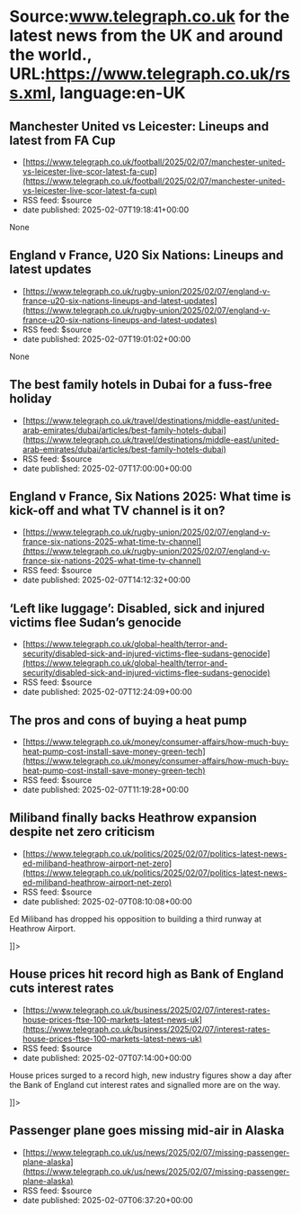 # Source:www.telegraph.co.uk for the latest news from the UK and around the world., URL:https://www.telegraph.co.uk/rss.xml, language:en-UK

## Manchester United vs Leicester: Lineups and latest from FA Cup
 - [https://www.telegraph.co.uk/football/2025/02/07/manchester-united-vs-leicester-live-scor-latest-fa-cup](https://www.telegraph.co.uk/football/2025/02/07/manchester-united-vs-leicester-live-scor-latest-fa-cup)
 - RSS feed: $source
 - date published: 2025-02-07T19:18:41+00:00

None

## England v France, U20 Six Nations: Lineups and latest updates
 - [https://www.telegraph.co.uk/rugby-union/2025/02/07/england-v-france-u20-six-nations-lineups-and-latest-updates](https://www.telegraph.co.uk/rugby-union/2025/02/07/england-v-france-u20-six-nations-lineups-and-latest-updates)
 - RSS feed: $source
 - date published: 2025-02-07T19:01:02+00:00

None

## The best family hotels in Dubai for a fuss-free holiday
 - [https://www.telegraph.co.uk/travel/destinations/middle-east/united-arab-emirates/dubai/articles/best-family-hotels-dubai](https://www.telegraph.co.uk/travel/destinations/middle-east/united-arab-emirates/dubai/articles/best-family-hotels-dubai)
 - RSS feed: $source
 - date published: 2025-02-07T17:00:00+00:00

<![CDATA[From action-packed kids&rsquo; clubs to wild water parks, this is a destination that was literally built with children and entertainment in mind]]>

## England v France, Six Nations 2025: What time is kick-off and what TV channel is it on?
 - [https://www.telegraph.co.uk/rugby-union/2025/02/07/england-v-france-six-nations-2025-what-time-tv-channel](https://www.telegraph.co.uk/rugby-union/2025/02/07/england-v-france-six-nations-2025-what-time-tv-channel)
 - RSS feed: $source
 - date published: 2025-02-07T14:12:32+00:00

<![CDATA[Plus: Who will referee the Test and which players have been ruled out owing to injury]]>

## ‘Left like luggage’: Disabled, sick and injured victims flee Sudan’s genocide
 - [https://www.telegraph.co.uk/global-health/terror-and-security/disabled-sick-and-injured-victims-flee-sudans-genocide](https://www.telegraph.co.uk/global-health/terror-and-security/disabled-sick-and-injured-victims-flee-sudans-genocide)
 - RSS feed: $source
 - date published: 2025-02-07T12:24:09+00:00

<![CDATA[At least 740,000 refugees have crossed into Chad to escape the civil war. In overcrowded camps, the impact on disabled people is severe]]>

## The pros and cons of buying a heat pump
 - [https://www.telegraph.co.uk/money/consumer-affairs/how-much-buy-heat-pump-cost-install-save-money-green-tech](https://www.telegraph.co.uk/money/consumer-affairs/how-much-buy-heat-pump-cost-install-save-money-green-tech)
 - RSS feed: $source
 - date published: 2025-02-07T11:19:28+00:00

<![CDATA[Grants are available to help with costs but the energy-efficient heaters aren&rsquo;t suitable for all homes]]>

## Miliband finally backs Heathrow expansion despite net zero criticism
 - [https://www.telegraph.co.uk/politics/2025/02/07/politics-latest-news-ed-miliband-heathrow-airport-net-zero](https://www.telegraph.co.uk/politics/2025/02/07/politics-latest-news-ed-miliband-heathrow-airport-net-zero)
 - RSS feed: $source
 - date published: 2025-02-07T08:10:08+00:00

<![CDATA[<p>Ed Miliband has dropped his opposition to building a third runway at Heathrow Airport.&nbsp;</p>]]>

## House prices hit record high as Bank of England cuts interest rates
 - [https://www.telegraph.co.uk/business/2025/02/07/interest-rates-house-prices-ftse-100-markets-latest-news-uk](https://www.telegraph.co.uk/business/2025/02/07/interest-rates-house-prices-ftse-100-markets-latest-news-uk)
 - RSS feed: $source
 - date published: 2025-02-07T07:14:00+00:00

<![CDATA[<p>House prices surged to a record high, new industry figures show a day after the Bank of England cut interest rates and signalled more are on the way.</p>]]>

## Passenger plane goes missing mid-air in Alaska
 - [https://www.telegraph.co.uk/us/news/2025/02/07/missing-passenger-plane-alaska](https://www.telegraph.co.uk/us/news/2025/02/07/missing-passenger-plane-alaska)
 - RSS feed: $source
 - date published: 2025-02-07T06:37:20+00:00

<![CDATA[The plane was en route to the Alaskan city of Nome when it vanished on Thursday]]>

